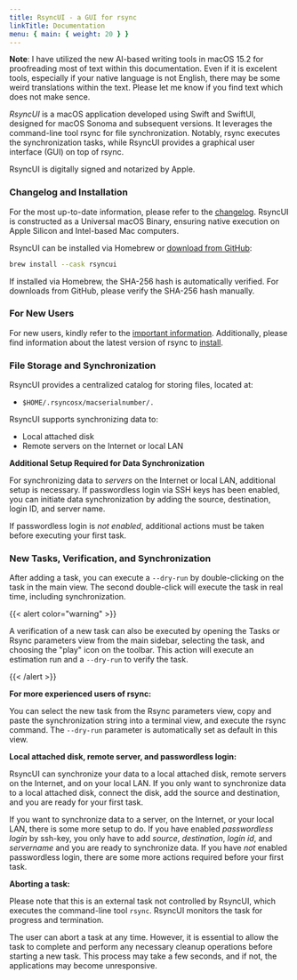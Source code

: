 ```yaml
---
title: RsyncUI - a GUI for rsync
linkTitle: Documentation
menu: { main: { weight: 20 } }
---
```


**Note**: I have utilized the new AI-based writing tools in macOS 15.2 for proofreading most of text within this
documentation. Even if it is excelent tools, especially if your native language is not English, there may
be some weird translations within the text. Please let me know if you find text which does not make sence.

*RsyncUI* is a macOS application developed using Swift and SwiftUI, designed for macOS Sonoma and subsequent versions.
It leverages the command-line tool rsync for file synchronization. Notably, rsync executes the synchronization tasks, while
RsyncUI provides a graphical user interface (GUI) on top of rsync.

RsyncUI is digitally signed and notarized by Apple.

### Changelog and Installation

For the most up-to-date information, please refer to the [changelog](/blog/). RsyncUI is constructed as a Universal macOS Binary,
ensuring native execution on Apple Silicon and Intel-based Mac computers.

RsyncUI can be installed via Homebrew or [download from GitHub](https://github.com/rsyncOSX/RsyncUI/releases):

```bash
brew install --cask rsyncui
```

If installed via Homebrew, the SHA-256 hash is automatically verified. For downloads from GitHub, please verify the SHA-256 hash manually.

### For New Users

For new users, kindly refer to the [important information](/docs/important/). Additionally, please find information
about the latest version of rsync to [install](/docs/rsync/).

### File Storage and Synchronization

RsyncUI provides a centralized catalog for storing files, located at:
- `$HOME/.rsyncosx/macserialnumber/.`

RsyncUI supports synchronizing data to:

- Local attached disk
- Remote servers on the Internet or local LAN

**Additional Setup Required for Data Synchronization**

For synchronizing data to *servers* on the Internet or local LAN, additional setup is necessary. If passwordless login
via SSH keys has been enabled, you can initiate data synchronization by adding the source, destination, login ID, and server name.

If passwordless login is *not enabled*, additional actions must be taken before executing your first task.

### New Tasks, Verification, and Synchronization

After adding a task, you can execute a `--dry-run` by double-clicking on the task in the main view. The second double-click will
execute the task in real time, including synchronization.

{{< alert color="warning" >}}

A verification of a new task can also be executed by opening the Tasks or Rsync parameters view from the main sidebar,
selecting the task, and choosing the "play" icon on the toolbar. This action will execute an estimation run and a
`--dry-run` to verify the task.

{{< /alert >}}

**For more experienced users of rsync:**

You can select the new task from the Rsync parameters view, copy and paste the synchronization string into a terminal view,
and execute the rsync command. The `--dry-run` parameter is automatically set as default in this view.

**Local attached disk, remote server, and passwordless login:**

RsyncUI can synchronize your data to a local attached disk, remote servers on the Internet, and on your local LAN.
If you only want to synchronize data to a local attached disk, connect the disk, add the source and destination,
and you are ready for your first task.

If you want to synchronize data to a server, on the Internet, or your local LAN, there is some more setup to do.
If you have enabled *passwordless login* by ssh-key, you only have to add *source*, *destination*, *login id*,
and *servername* and you are ready to synchronize data. If you have *not* enabled passwordless login, there are some more
actions required before your first task.

**Aborting a task:**

Please note that this is an external task not controlled by RsyncUI, which executes the command-line tool `rsync`.
RsyncUI monitors the task for progress and termination.

The user can abort a task at any time. However, it is essential to allow the task to complete and perform any necessary
cleanup operations before starting a new task. This process may take a few seconds, and if not, the applications may
become unresponsive.
